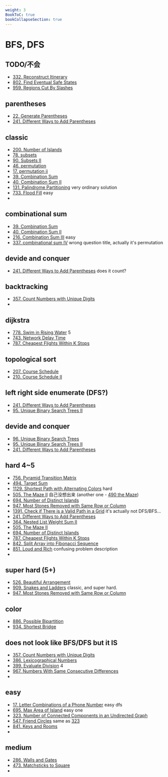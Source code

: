 ```yaml
---
weight: 3
BookToC: true
bookCollapseSection: true
---
```

#  BFS, DFS
<!-- ![pic](/img/test.jpg) -->

## TODO/不会
- [332. Reconstruct Itinerary](332)
- [802. Find Eventual Safe States](802)
- [959. Regions Cut By Slashes](959)


## parentheses
- [22. Generate Parentheses](22)
- [241. Different Ways to Add Parentheses](241)

## classic
- [200. Number of Islands](200)
- [78. subsets](78)
- [90. Subsets II](90)
- [46. permutation](46)
- [17. permutation ii](47)
- [39. Combination Sum ](39)
- [40. Combination Sum II](40)
- [131. Palindrome Partitioning](131) very ordinary solution
- [733. Flood Fill](733) easy
- 
## combinational sum
- [39. Combination Sum ](39)
- [40. Combination Sum II](40)
- [216. Combination Sum III](216) easy
- [337. combinational sum IV](337) wrong question title, actually it's permutation

## devide and conquer
- [241. Different Ways to Add Parentheses](241) does it count?

## backtracking
- [357. Count Numbers with Unique Digits](357)
- 
## dijkstra
- [778. Swim in Rising Water](778) 5
- [743. Network Delay Time](743)
- [787. Cheapest Flights Within K Stops](787)

## topological sort
- [207. Course Schedule](207)
- [210. Course Schedule II](210)

## left right side enumerate (DFS?)
- [241. Different Ways to Add Parentheses](241)
- [95. Unique Binary Search Trees II](95)

## devide and conquer
- [96. Unique Binary Search Trees](96)
- [95. Unique Binary Search Trees II](95)
- [241. Different Ways to Add Parentheses](241)
  
## hard 4~5
- [756. Pyramid Transition Matrix](756)
- [494. Target Sum](494)
- [1129. Shortest Path with Alternating Colors](1129) hard
- [505. The Maze II](505) 自己没想出来 (another one - [490 the Maze](490))
- [694. Number of Distinct Islands](694)
- [947. Most Stones Removed with Same Row or Column](947)
- [1391. Check if There is a Valid Path in a Grid](1391) it's actually not DFS/BFS...
- [241. Different Ways to Add Parentheses](241)
- [364. Nested List Weight Sum II](364)
- [505. The Maze II](505)
- [694. Number of Distinct Islands](694)
- [787. Cheapest Flights Within K Stops](787)
- [842. Split Array into Fibonacci Sequence](842)
- [851. Loud and Rich](851) confusing problem description
- 
## super hard (5+)
- [526. Beautiful Arrangement](526)
- [909. Snakes and Ladders](909) classic, and super hard.
- [947. Most Stones Removed with Same Row or Column](947)

## color 
- [886. Possible Bipartition](886)
- [934. Shortest Bridge](934)


## does not look like BFS/DFS but it IS
- [357. Count Numbers with Unique Digits](357)
- [386. Lexicographical Numbers](386)
- [399. Evaluate Division](399) 4
- [967. Numbers With Same Consecutive Differences](967)
- 
## easy 
- [17. Letter Combinations of a Phone Number](17) easy dfs
- [695. Max Area of Island](695) easy one
- [323. Number of Connected Components in an Undirected Graph](323)
- [547. Friend Circles](547) same as [323](323)
- [841. Keys and Rooms](841)
- 
## medium
- [286. Walls and Gates](286)
- [473. Matchsticks to Square](473)
- 